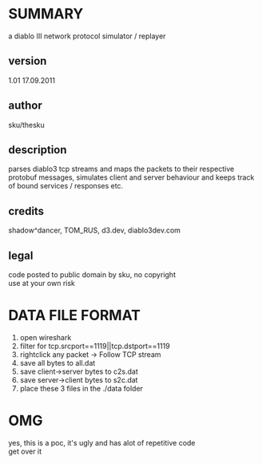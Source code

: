 SUMMARY
=======

a diablo III network protocol simulator / replayer

version
-------

1.01 17.09.2011

author
------

sku/thesku

description
-----------

parses diablo3 tcp streams and maps the packets to their respective  
protobuf messages, simulates client and server behaviour and keeps track  
of bound services / responses etc.

credits
-------

shadow^dancer, TOM_RUS, d3.dev, diablo3dev.com

legal
-----

code posted to public domain by sku, no copyright  
use at your own risk

DATA FILE FORMAT
================

1) open wireshark  
2) filter for tcp.srcport==1119||tcp.dstport==1119  
3) rightclick any packet -> Follow TCP stream  
4) save all bytes to all.dat  
5) save client->server bytes to c2s.dat  
6) save server->client bytes to s2c.dat  
7) place these 3 files in the ./data folder  

OMG
===

yes, this is a poc, it's ugly and has alot of repetitive code  
get over it